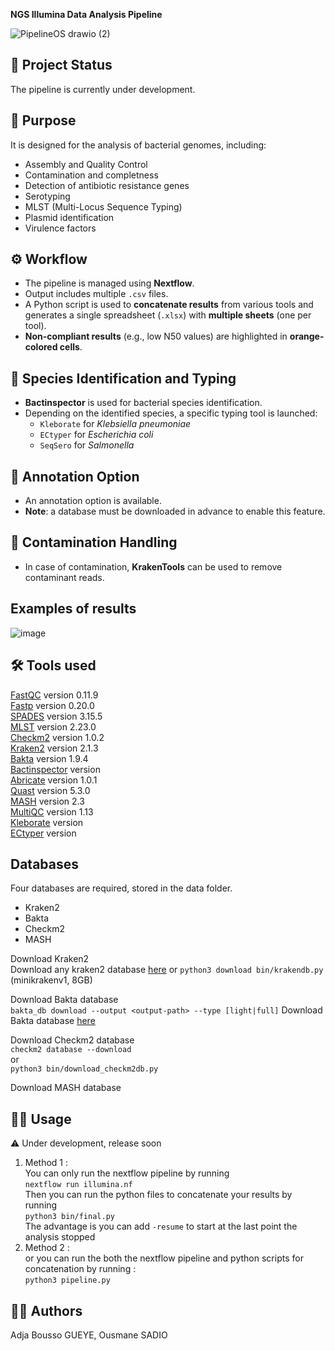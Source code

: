 

**NGS Illumina Data Analysis Pipeline**


![PipelineOS drawio (2)](https://github.com/user-attachments/assets/11dfbb83-5611-4d06-af26-f7969bf5f5a9)



## 📌 Project Status

The pipeline is currently under development.

## 🧬 Purpose

It is designed for the analysis of bacterial genomes, including:

- Assembly and Quality Control
- Contamination and completness 
- Detection of antibiotic resistance genes
- Serotyping
- MLST (Multi-Locus Sequence Typing)
- Plasmid identification
- Virulence factors

## ⚙️ Workflow

- The pipeline is managed using **Nextflow**.
- Output includes multiple `.csv` files.
- A Python script is used to **concatenate results** from various tools and generates a single spreadsheet (`.xlsx`) with **multiple sheets** (one per tool).
- **Non-compliant results** (e.g., low N50 values) are highlighted in **orange-colored cells**.

## 🧫 Species Identification and Typing

- **Bactinspector** is used for bacterial species identification.
- Depending on the identified species, a specific typing tool is launched:
  - `Kleborate` for *Klebsiella pneumoniae*
  - `ECtyper` for *Escherichia coli*
  - `SeqSero` for *Salmonella*

## 🧾 Annotation Option

- An annotation option is available.
- **Note**: a database must be downloaded in advance to enable this feature.

## 🧹 Contamination Handling

- In case of contamination, **KrakenTools** can be used to remove contaminant reads.



## Examples of results
![image](https://github.com/user-attachments/assets/bfcd1878-ed39-4520-a1c0-8bb4768f45e3)


## 🛠️ Tools used


[FastQC](https://github.com/s-andrews/FastQC) version 0.11.9    
[Fastp](https://github.com/OpenGene/fastp) version 0.20.0   
[SPADES](https://github.com/ablab/spades) version  3.15.5   
[MLST](https://github.com/tseemann/mlst) version  2.23.0  
[Checkm2](https://github.com/chklovski/CheckM2) version  1.0.2  
[Kraken2](https://github.com/DerrickWood/kraken2) version  2.1.3  
[Bakta](https://github.com/oschwengers/bakta?tab=readme-ov-file#installation) version  1.9.4  
[Bactinspector](https://gitlab.com/antunderwood/bactinspector) version  
[Abricate](https://github.com/tseemann/abricate) version 1.0.1  
[Quast](https://github.com/ablab/quast) version  5.3.0  
[MASH](https://github.com/marbl/Mash) version  2.3  
[MultiQC](https://github.com/MultiQC/MultiQC) version 1.13  
[Kleborate](https://github.com/klebgenomics/Kleborate) version   
[ECtyper](https://github.com/denglab/SeqSero2) version


## Databases 
Four databases are required, stored in the data folder.
* Kraken2  
* Bakta  
* Checkm2
* MASH

Download Kraken2  
Download any kraken2 database [here](https://benlangmead.github.io/aws-indexes/k2) 
or 
`python3 download bin/krakendb.py` (minikrakenv1, 8GB)

Download Bakta database  
`bakta_db download --output <output-path> --type [light|full]`
Download Bakta database [here](https://zenodo.org/records/4662588)

Download Checkm2 database  
`checkm2 database --download`  
or  
`python3 bin/download_checkm2db.py`  

Download MASH database


## 🧑‍💻 Usage 

⚠️ Under development, release soon  
1) Method 1 :  
You can only run the nextflow pipeline by running  
`nextflow run illumina.nf`   
Then you can run the python files to concatenate your results by running  
`python3 bin/final.py`  
The advantage is you can add `-resume` to start at the last point the analysis stopped  
2) Method 2 :    
or you can run the both the nextflow pipeline and python scripts for concatenation by running :  
`python3 pipeline.py`

##  🧑‍🔬  Authors 
Adja Bousso GUEYE, Ousmane SADIO 
